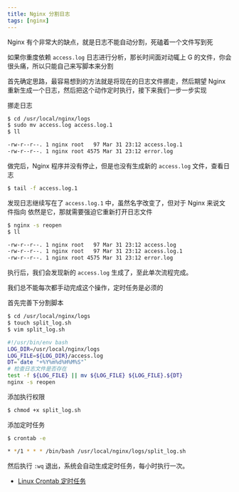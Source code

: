 ```yaml
---
title: Nginx 分割日志
tags: [nginx]
---
```

Nginx 有个非常大的缺点，就是日志不能自动分割，死磕着一个文件写到死
<!-- more --><!-- toc -->
如果你重度依赖 `access.log` 日志进行分析，那长时间面对动辄上 G 的文件，你会很头痛，所以只能自己来写脚本来分割

首先确定思路，最容易想到的方法就是将现在的日志文件挪走，然后期望 Nginx 重新生成一个日志，然后把这个动作定时执行，接下来我们一步一步实现

挪走日志
```bash
$ cd /usr/local/nginx/logs
$ sudo mv access.log access.log.1
$ ll

-rw-r--r--. 1 nginx root   97 Mar 31 23:12 access.log.1
-rw-r--r--. 1 nginx root 4575 Mar 31 23:12 error.log
```
做完后，Nginx 程序并没有停止，但是也没有生成新的 `access.log` 文件，查看日志
```bash
$ tail -f access.log.1
```
发现日志继续写在了 `access.log.1` 中，虽然名字改变了，但对于 Nginx 来说文件指向
依然是它，那就需要强迫它重新打开日志文件
```bash
$ nginx -s reopen
$ ll

-rw-r--r--. 1 nginx root   97 Mar 31 23:12 access.log
-rw-r--r--. 1 nginx root   97 Mar 31 23:12 access.log.1
-rw-r--r--. 1 nginx root 4575 Mar 31 23:12 error.log
```
执行后，我们会发现新的 `access.log` 生成了，至此单次流程完成。

我们总不能每次都手动完成这个操作，定时任务是必须的

首先完善下分割脚本
```bash
$ cd /usr/local/nginx/logs
$ touch split_log.sh
$ vim split_log.sh

#!/usr/bin/env bash
LOG_DIR=/usr/local/nginx/logs
LOG_FILE=${LOG_DIR}/access.log
DT=`date "+%Y%m%d%H%M%S"`
# 检查日志文件是否存在
test -f ${LOG_FILE} || mv ${LOG_FILE} ${LOG_FILE}.${DT}
nginx -s reopen
```
添加执行权限
```bash
$ chmod +x split_log.sh
```
添加定时任务
```bash
$ crontab -e

* */1 * * * /bin/bash /usr/local/nginx/logs/split_log.sh
```
然后执行 `:wq` 退出，系统会自动生成定时任务，每小时执行一次。

- [Linux Crontab 定时任务](/2018/01/15/linux-crontab/)
